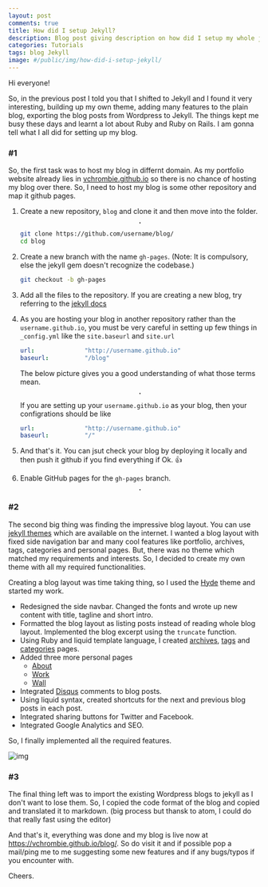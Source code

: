```yaml
---
layout: post
comments: true
title: How did I setup Jekyll?
description: Blog post giving description on how did I setup my whole jekyll blog.
categories: Tutorials
tags: blog Jekyll
image: #/public/img/how-did-i-setup-jekyll/
---
```

Hi everyone!

So, in the previous post I told you that I shifted to Jekyll and I found it very interesting, building up my own theme, adding many features to the plain blog, exporting the blog posts from Wordpress to Jekyll. The things kept me busy these days and learnt a lot about Ruby and Ruby on Rails. I am gonna tell what I all did for setting up my blog.

### #1

So, the first task was to host my blog in differnt domain. As my portfolio website already lies in [vchrombie.github.io](https://vchrombie.github.io) so there is no chance of hosting my blog over there. So, I need to host my blog is some other repository and map it github pages.

1. Create a new repository, `blog` and clone it and then move into the folder.

    <p align="center">
      <img title="" src="/blog/public/img/how-did-i-setup-jekyll/img1.png" alt="" style="border: 1px solid">
    </p>

    ```bash
    git clone https://github.com/username/blog/
    cd blog
    ```

2. Create a new branch with the name `gh-pages`. (Note: It is compulsory, else the jekyll gem doesn't recognize the codebase.)
    ```bash
    git checkout -b gh-pages
    ```

3. Add all the files to the repository. If you are creating a new blog, try referring to the [jekyll      docs](https://jekyllrb.com/docs/quickstart/)

4. As you are hosting your blog in another repository rather than the `username.github.io`, you must be very    careful in setting up few things in `_config.yml` like the `site.baseurl` and `site.url`

    ```yml
    url:              "http://username.github.io"
    baseurl:          "/blog"
    ```

    The below picture gives you a good understanding of what those terms mean.

    <p align="center">
      <img title="" src="/blog/public/img/how-did-i-setup-jekyll/img2.png" alt="" style="border: 1px solid">
    </p>

    If you are setting up your `username.github.io` as your blog, then your configrations should be like

    ```yml
    url:              "http://username.github.io"
    baseurl:          "/"
    ```

5. And that's it. You can jsut check your blog by deploying it locally and then push it github if you find everything if Ok. 👍

6. Enable GitHub pages for the `gh-pages` branch.

    <p align="center">
      <img title="" src="/blog/public/img/how-did-i-setup-jekyll/img3.png" alt="" style="border: 1px solid">
    </p>


### #2

The second big thing was finding the impressive blog layout. You can use [jekyll themes](https://jekyllrb.com/docs/themes/) which are available on the internet. I wanted a blog layout with fixed side navigation bar and many cool features like portfolio, archives, tags, categories and personal pages. But, there was no theme which matched my requirements and interests. So, I decided to create my own theme with all my required functionalities.

Creating a blog layout was time taking thing, so I used the [Hyde](http://hyde.getpoole.com/) theme and started my work.

- Redesigned the side navbar. Changed the fonts and wrote up new content with title, tagline and short intro.
- Formatted the blog layout as listing posts instead of reading whole blog layout. Implemented the blog excerpt using the `truncate` function.
- Using Ruby and liquid template language, I created [archives](https://vchrombie.github.io/blog/archive/), [tags](https://vchrombie.github.io/blog/tags/) and [categories](https://vchrombie.github.io/blog/categories/) pages.
- Added three more personal pages
  - [About](https://vchrombie.github.io/blog/about/)
  - [Work](https://vchrombie.github.io/blog/work/)
  - [Wall](https://vchrombie.github.io/blog/wall/)
- Integrated [Disqus](https://disqus.com/) comments to blog posts.
- Using liquid syntax, created shortcuts for the next and previous blog posts in each post.
- Integrated sharing buttons for Twitter and Facebook.
- Integrated Google Analytics and SEO.

So, I finally implemented all the required features.

![img](/blog/public/img/how-did-i-setup-jekyll/img4.png)

### #3

The final thing left was to import the existing Wordpress blogs to jekyll as I don't want to lose them. So, I copied the code format of the blog and copied and translated it to markdown. (big process but thansk to atom, I could do that really fast using the editor)

And that's it, everything was done and my blog is live now at https://vchrombie.github.io/blog/. So do visit it and if possible pop a mail/ping me to me suggesting some new features and if any bugs/typos if you encounter with.

Cheers.
